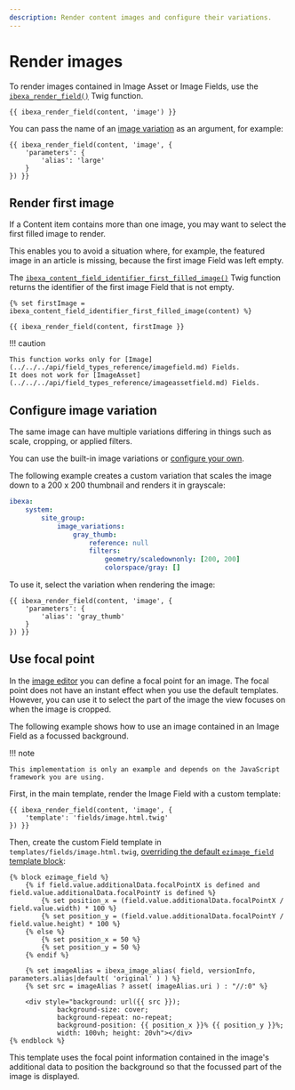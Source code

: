 ```yaml
---
description: Render content images and configure their variations.
---
```


# Render images

To render images contained in Image Asset or Image Fields, use the [`ibexa_render_field()`](../twig_function_reference/field_twig_functions.md#ibexa_render_field) Twig function.

``` html+twig
{{ ibexa_render_field(content, 'image') }}
```

You can pass the name of an [image variation](#configure-image-variation) as an argument, for example:

``` html+twig
{{ ibexa_render_field(content, 'image', {
    'parameters': {
        'alias': 'large'
    }
}) }}
```

## Render first image

If a Content item contains more than one image, you may want to select the first filled image to render.

This enables you to avoid a situation where, for example, the featured image in an article is missing,
because the first image Field was left empty.

The [`ibexa_content_field_identifier_first_filled_image()`](../twig_function_reference/image_twig_functions.md#ibexa_content_field_identifier_first_filled_image) Twig function
returns the identifier of the first image Field that is not empty.

``` html+twig
{% set firstImage = ibexa_content_field_identifier_first_filled_image(content) %}

{{ ibexa_render_field(content, firstImage }}
```

!!! caution

    This function works only for [Image](../../../api/field_types_reference/imagefield.md) Fields.
    It does not work for [ImageAsset](../../../api/field_types_reference/imageassetfield.md) Fields.

## Configure image variation

The same image can have multiple variations differing in things such as scale, cropping, or applied filters.

You can use the built-in image variations or [configure your own](../image_variations.md#custom-image-variations).

The following example creates a custom variation that scales the image down to a 200 x 200 thumbnail
and renders it in grayscale:

``` yaml
ibexa:
    system:
        site_group:
            image_variations:
                gray_thumb:
                    reference: null
                    filters:
                        geometry/scaledownonly: [200, 200]
                        colorspace/gray: []
```

To use it, select the variation when rendering the image:

``` html+twig
{{ ibexa_render_field(content, 'image', {
    'parameters': {
        'alias': 'gray_thumb'
    }
}) }}
```

## Use focal point

In the [image editor](../../images/image_editor.md) you can define a focal point for an image.
The focal point does not have an instant effect when you use the default templates.
However, you can use it to select the part of the image the view focuses on when the image is cropped.

The following example shows how to use an image contained in an Image Field as a focussed background.

!!! note

    This implementation is only an example and depends on the JavaScript framework you are using.

First, in the main template, render the Image Field with a custom template:

``` html+twig
{{ ibexa_render_field(content, 'image', {
    'template': 'fields/image.html.twig'
}) }}
```

Then, create the custom Field template in `templates/fields/image.html.twig`,
[overriding the default `ezimage_field` template block](../render_content/render_content.md#field-templates):

``` html+twig
{% block ezimage_field %}
    {% if field.value.additionalData.focalPointX is defined and field.value.additionalData.focalPointY is defined %}
        {% set position_x = (field.value.additionalData.focalPointX / field.value.width) * 100 %}
        {% set position_y = (field.value.additionalData.focalPointY / field.value.height) * 100 %}
    {% else %}
        {% set position_x = 50 %}
        {% set position_y = 50 %}
    {% endif %}

    {% set imageAlias = ibexa_image_alias( field, versionInfo, parameters.alias|default( 'original' ) ) %}
    {% set src = imageAlias ? asset( imageAlias.uri ) : "//:0" %}

    <div style="background: url({{ src }});
            background-size: cover;
            background-repeat: no-repeat;
            background-position: {{ position_x }}% {{ position_y }}%;
            width: 100vh; height: 20vh"></div>
{% endblock %}
```

This template uses the focal point information contained in the image's additional data
to position the background so that the focussed part of the image is displayed.
